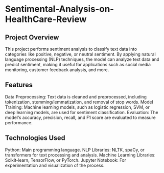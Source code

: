 # Sentimental-Analysis-on-HealthCare-Review
## Project Overview
This project performs sentiment analysis to classify text data into categories like positive, negative, or neutral sentiment. By applying natural language processing (NLP) techniques, the model can analyze text data and predict sentiment, making it useful for applications such as social media monitoring, customer feedback analysis, and more.

## Features
Data Preprocessing: Text data is cleaned and preprocessed, including tokenization, stemming/lemmatization, and removal of stop words.
Model Training: Machine learning models, such as logistic regression, SVM, or deep learning models, are used for sentiment classification.
Evaluation: The model's accuracy, precision, recall, and F1 score are evaluated to measure performance.
## Technologies Used
Python: Main programming language.
NLP Libraries: NLTK, spaCy, or transformers for text processing and analysis.
Machine Learning Libraries: Scikit-learn, TensorFlow, or PyTorch.
Jupyter Notebook: For experimentation and visualization of the process.
